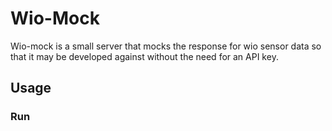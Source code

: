 # Wio-Mock

Wio-mock is a small server that mocks the response for wio sensor data so that it may be developed against without the need for an API key.

## Usage

### Run

